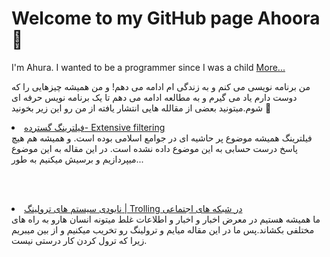 <h1> Welcome to my GitHub page Ahoora👋</h1>
I'm Ahura. I wanted to be a programmer since I was a child <a href="https://ahsiber.github.io/AhSiber/">More...</a>

من برنامه نویسی می کنم و به زندگی ام ادامه می دهم! و من همیشه چیزهایی را که دوست دارم یاد می گیرم و به مطالعه ادامه می دهم تا یک برنامه نویس حرفه ای شوم.میتونید بعضی از مقالله هایی انتشار یافته  از من رو این زیر بخونید 🔽 

<li>
  <a href="https://vrgl.ir/7LZs3">
فیلترینگ گسترده- Extensive filtering
 </a>
    </li>
 فیلترینگ همیشه موضوع پر حاشیه ای در جوامع اسلامی بوده است. و همیشه هم هیچ پاسخ درست حسابی به این موضوع داده نشده است. در 
 این مقاله به این موضوع میپردازیم و برسیش میکنیم به طور...
 
<br><br>
<li>
  <a href="https://vrgl.ir/ikp9G">
نابودی سیستم های ترولینگ | Trolling در شبکه های اجتماعی
  </a>
  </li>
ما همیشه هستیم در معرض اخبار و اخبار و اطلاعات غلط میتونه انسان هارو به راه های مختلفی بکشاند.پس ما در این مقاله میایم و ترولینگ رو تخریب میکنیم و از بین میبریم زیرا که ترول کردن کار درستی نیست.
